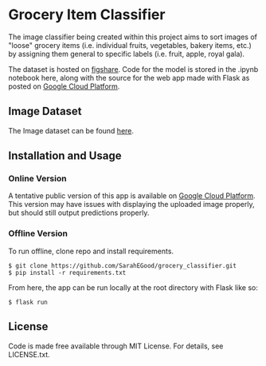 # Grocery Item Classifier

The image classifier being created within this project aims to sort images of "loose" grocery items (i.e. individual fruits, vegetables, bakery items, etc.) by assigning them general to specific labels (i.e. fruit, apple, royal gala).

The dataset is hosted on [figshare](https://figshare.com/projects/Grocery_Classifier_Data/128429). Code for the model is stored in the .ipynb notebook here, along with the source for the web app made with Flask as posted on [Google Cloud Platform](http://grocery-classifier-335420.uc.r.appspot.com/).

## Image Dataset
The Image dataset can be found [here](https://figshare.com/projects/Grocery_Classifier_Data/128429).

## Installation and Usage

### Online Version

A tentative public version of this app is available on [Google Cloud Platform](http://grocery-classifier-335420.uc.r.appspot.com/). This version may have issues with displaying the uploaded image properly, but should still output predictions properly.

### Offline Version
To run offline, clone repo and install requirements.

```
$ git clone https://github.com/SarahEGood/grocery_classifier.git
$ pip install -r requirements.txt
```

From here, the app can be run locally at the root directory with Flask like so:

```
$ flask run
```


## License
Code is made free available through MIT License. For details, see LICENSE.txt.